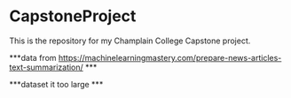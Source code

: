 # CapstoneProject

This is the repository for my Champlain College Capstone project.

***data from https://machinelearningmastery.com/prepare-news-articles-text-summarization/ ***

***dataset it too large ***
